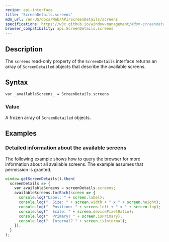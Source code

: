 ```yaml
---
recipe: api-interface
title: 'ScreenDetails.screens'
mdn_url: /en-US/docs/Web/API/ScreenDetails/screens
specifications: https://w3c.github.io/window-management/#dom-screendetails-screens
browser_compatibility: api.ScreenDetails.screens
---
```


## Description

The `screens` read-only property of the `ScreenDetails` interface returns an array of `ScreenDetailed` objects that describe the available screens.

## Syntax

`var _availableScreens_ = ScreenDetails.screens`

### Value

A frozen array of `ScreenDetailed` objects.

## Examples

### Detailed information about the available screens

The following example shows how to query the browser for more
information about all available screens. The example assumes
that permission is granted.

```js
window.getScreenDetails().then(
  screenDetails => {
    var availableScreens = screenDetails.screens;
    availableScreens.forEach(screen => {
      console.log("Label: " + screen.label);
      console.log("  Size: " + screen.width + " x " + screen.height);
      console.log("  Position: " + screen.left + " x " + screen.top);
      console.log("  Scale: " + screen.devicePixelRatio);
      console.log("  Primary? " + screen.isPrimary);
      console.log("  Internal? " + screen.isInternal);
    });
  }
);
```
